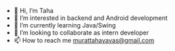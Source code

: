 - 👋 Hi, I’m Taha
- 👀 I’m interested in backend and Android development
- 🌱 I’m currently learning Java/Swing
- 💞️ I’m looking to collaborate as intern developer
- 📫 How to reach me murattahayavas@gmail.com

<!---
murattahayavas/murattahayavas is a ✨ special ✨ repository because its `README.md` (this file) appears on your GitHub profile.
You can click the Preview link to take a look at your changes.
--->
